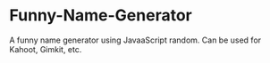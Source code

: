 # Funny-Name-Generator
A funny name generator using JavaaScript random. Can be used for Kahoot, Gimkit, etc.
